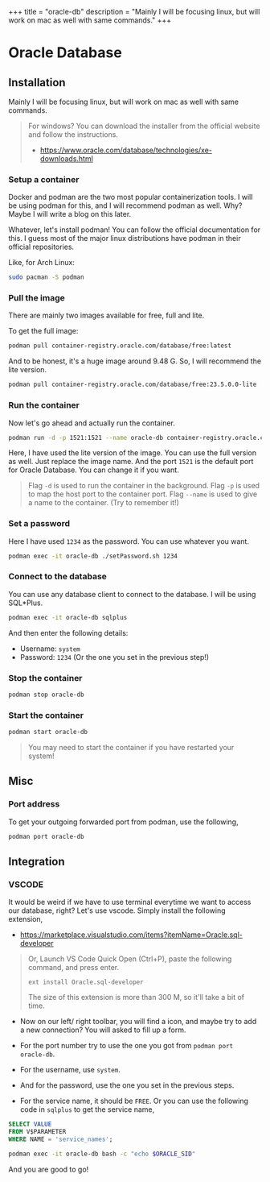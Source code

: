 +++
title = "oracle-db"
description = "Mainly I will be focusing linux, but will work on mac as well with same commands."
+++

# Oracle Database

## Installation

Mainly I will be focusing linux, but will work on mac as well with same commands.

> For windows? You can download the installer from the official website and follow the instructions.
>
> - <https://www.oracle.com/database/technologies/xe-downloads.html>

### Setup a container

Docker and podman are the two most popular containerization tools. I will be using podman for this, and I will recommend podman as well. Why? Maybe I will write a blog on this later.

Whatever, let's install podman! You can follow the official documentation for this. I guess most of the major linux distributions have podman in their official repositories.

Like, for Arch Linux:

```bash
sudo pacman -S podman
```

### Pull the image

There are mainly two images available for free, full and lite.

To get the full image:

```bash
podman pull container-registry.oracle.com/database/free:latest
```

And to be honest, it's a huge image around 9.48 G. So, I will recommend the lite version.

```bash
podman pull container-registry.oracle.com/database/free:23.5.0.0-lite
```

### Run the container

Now let's go ahead and actually run the container.

```bash
podman run -d -p 1521:1521 --name oracle-db container-registry.oracle.com/database/free:23.5.0.0-lite
```

Here, I have used the lite version of the image. You can use the full version as well. Just replace the image name.
And the port `1521` is the default port for Oracle Database. You can change it if you want.

> Flag `-d` is used to run the container in the background.
> Flag `-p` is used to map the host port to the container port.
> Flag `--name` is used to give a name to the container. (Try to remember it!)

### Set a password

Here I have used `1234` as the password. You can use whatever you want.

```bash
podman exec -it oracle-db ./setPassword.sh 1234
```

### Connect to the database

You can use any database client to connect to the database. I will be using SQL\*Plus.

```bash
podman exec -it oracle-db sqlplus
```

And then enter the following details:

- Username: `system`
- Password: `1234` (Or the one you set in the previous step!)

### Stop the container

```bash
podman stop oracle-db
```

### Start the container

```bash
podman start oracle-db
```

> You may need to start the container if you have restarted your system!

## Misc

### Port address

To get your outgoing forwarded port from podman, use the following,

```bash
podman port oracle-db     
```

## Integration

### VSCODE

It would be weird if we have to use terminal everytime we want to access our database, right?
Let's use vscode. Simply install the following extension,

- <https://marketplace.visualstudio.com/items?itemName=Oracle.sql-developer>

> Or, Launch VS Code Quick Open (Ctrl+P), paste the following command, and press enter.
>
> `ext install Oracle.sql-developer`
>
> The size of this extension is more than 300 M, so it'll take a bit of time.

- Now on our left/ right toolbar, you will find a icon, and maybe try to add a new connection? You will asked to fill up a form.

- For the port number try to use the one you got from `podman port oracle-db`.

- For the username, use `system`.

- And for the password, use the one you set in the previous steps.

- For the service name, it should be `FREE`. Or you can use the following code in `sqlplus` to get the service name,

```sql
SELECT VALUE 
FROM V$PARAMETER 
WHERE NAME = 'service_names';
```

```bash
podman exec -it oracle-db bash -c "echo $ORACLE_SID"
```

And you are good to go!

